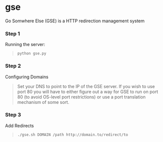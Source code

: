 # gse
Go Somwhere Else (GSE) is a HTTP redirection management system

### Step 1  
Running the server:  
>```python gse.py```  

### Step 2  
Configuring Domains  
>Set your DNS to point to the IP of the GSE server.  If you wish to use port 80 you will have to either figure out a way for GSE to run on port 80 (to avoid OS-level port restrictions) or use a port translation mechanism of some sort.  

### Step 3  
Add Redirects  
>```./gse.sh DOMAIN /path http://domain.to/redirect/to```
